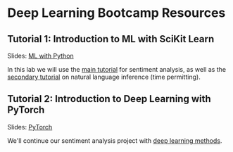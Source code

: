 # Deep Learning Bootcamp Resources

## Tutorial 1: Introduction to ML with SciKit Learn
Slides: [ML with Python](ML_in_Python.pdf)

In this lab we will use the [main tutorial](Introduction_to_Python_and_Sklearn.ipynb) for sentiment analysis, as well as the [secondary tutorial](NLI_Exercise.ipynb) on natural language inference (time permitting). 


## Tutorial 2: Introduction to Deep Learning with PyTorch
Slides: [PyTorch](PyTorch.pdf)

We'll continue our sentiment analysis project with [deep learning methods](deeplearning_intro.ipynb).
